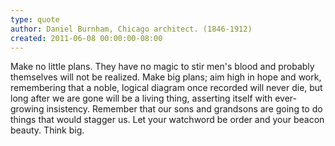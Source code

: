 ```yaml
---
type: quote
author: Daniel Burnham, Chicago architect. (1846-1912)
created: 2011-06-08 00:00:00-08:00
---
```

Make no little plans. They have no magic to stir men's blood and probably themselves will not be realized. Make big plans; aim high in hope and work, remembering that a noble, logical diagram once recorded will never die, but long after we are gone will be a living thing, asserting itself with ever-growing insistency. Remember that our sons and grandsons are going to do things that would stagger us. Let your watchword be order and your beacon beauty. Think big.
